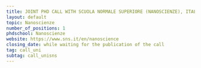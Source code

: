 ```yaml
---
title: JOINT PHD CALL WITH SCUOLA NORMALE SUPERIORE (NANOSCIENZE), ITALY  
layout: default
topic: Nanoscienze 
number_of_positions: 1
phdschool: Nanoscienze
website: https://www.sns.it/en/nanoscience
closing_date: while waiting for the publication of the call
tag: call_uni
subtag: call_unisns
---
```

